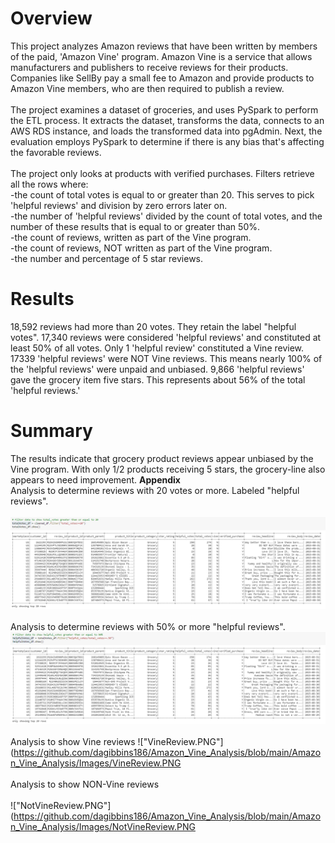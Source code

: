 # Overview
This project analyzes Amazon reviews that have been written by members of the paid, 'Amazon Vine' program. Amazon Vine is a service that allows manufacturers and publishers to receive reviews for their products. Companies like SellBy pay a small fee to Amazon and provide products to Amazon Vine members, who are then required to publish a review.
\
\
The project examines a dataset of groceries, and uses PySpark to perform the ETL process. It extracts the dataset, transforms the data, connects to an AWS RDS instance, and loads the transformed data into pgAdmin. Next, the evaluation employs PySpark to determine if there is any bias that's affecting the favorable reviews.
\
\
The project only looks at products with verified purchases. Filters retrieve all the rows where:
\
-the count of total votes is equal to or greater than 20. This serves to pick 'helpful reviews' and division by zero errors later on.
\
-the number of 'helpful reviews' divided by the count of total votes, and the number of these results that is equal to or greater than 50%.
\
-the count of reviews, written as part of the Vine program.
\
-the count of reviews, NOT written as part of the Vine program.
\
-the number and percentage of 5 star reviews.
# Results
18,592 reviews had more than 20 votes. They retain the label "helpful votes".
17,340 reviews were considered 'helpful reviews' and constituted at least 50% of all votes.
Only 1 'helpful review' constituted a Vine review. 
17339 'helpful reviews' were NOT Vine reviews. 
This means nearly 100% of the 'helpful reviews' were unpaid and unbiased. 
9,866 'helpful reviews' gave the grocery item five stars. 
This represents about 56% of the total 'helpful reviews.'


# Summary
The results indicate that grocery product reviews appear unbiased by the Vine program. With only 1/2 products receiving 5 stars, the grocery-line also appears to need improvement.
**Appendix**
\
Analysis to determine reviews with 20 votes or more. Labeled "helpful reviews".
\
\
!["20%2BVotesPerReview.PNG"](https://github.com/dagibbins186/Amazon_Vine_Analysis/blob/main/Amazon_Vine_Analysis/Images/20%2BVotesPerReview.PNG)
\
\
Analysis to determine reviews with 50% or more "helpful reviews".
!["VotesGreaterThan50%25.PNG"](https://github.com/dagibbins186/Amazon_Vine_Analysis/blob/main/Amazon_Vine_Analysis/Images/VotesGreaterThan50%25.PNG)
\
\
Analysis to show Vine reviews
!["VineReview.PNG"](https://github.com/dagibbins186/Amazon_Vine_Analysis/blob/main/Amazon_Vine_Analysis/Images/VineReview.PNG
\
\
Analysis to show NON-Vine reviews
\
\
!["NotVineReview.PNG"](https://github.com/dagibbins186/Amazon_Vine_Analysis/blob/main/Amazon_Vine_Analysis/Images/NotVineReview.PNG
